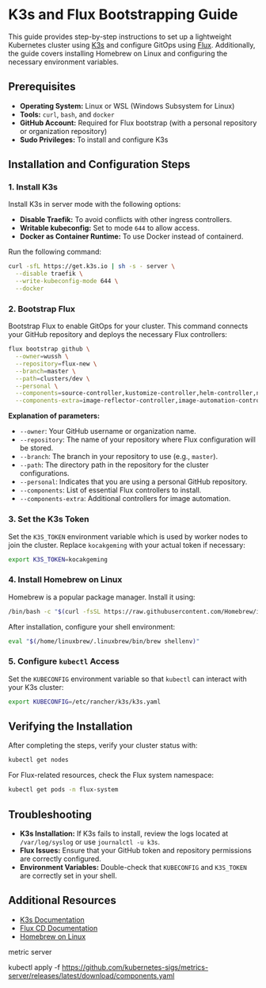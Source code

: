 # K3s and Flux Bootstrapping Guide

This guide provides step-by-step instructions to set up a lightweight Kubernetes cluster using [K3s](https://k3s.io/) and configure GitOps using [Flux](https://fluxcd.io/). Additionally, the guide covers installing Homebrew on Linux and configuring the necessary environment variables.

## Prerequisites

- **Operating System:** Linux or WSL (Windows Subsystem for Linux)
- **Tools:** `curl`, `bash`, and `docker`
- **GitHub Account:** Required for Flux bootstrap (with a personal repository or organization repository)
- **Sudo Privileges:** To install and configure K3s

## Installation and Configuration Steps

### 1. Install K3s

Install K3s in server mode with the following options:
- **Disable Traefik:** To avoid conflicts with other ingress controllers.
- **Writable kubeconfig:** Set to mode `644` to allow access.
- **Docker as Container Runtime:** To use Docker instead of containerd.

Run the following command:

```bash
curl -sfL https://get.k3s.io | sh -s - server \
  --disable traefik \
  --write-kubeconfig-mode 644 \
  --docker
```

### 2. Bootstrap Flux

Bootstrap Flux to enable GitOps for your cluster. This command connects your GitHub repository and deploys the necessary Flux controllers:

```bash
flux bootstrap github \
  --owner=wussh \
  --repository=flux-new \
  --branch=master \
  --path=clusters/dev \
  --personal \
  --components=source-controller,kustomize-controller,helm-controller,notification-controller \
  --components-extra=image-reflector-controller,image-automation-controller
```

**Explanation of parameters:**
- `--owner`: Your GitHub username or organization name.
- `--repository`: The name of your repository where Flux configuration will be stored.
- `--branch`: The branch in your repository to use (e.g., `master`).
- `--path`: The directory path in the repository for the cluster configurations.
- `--personal`: Indicates that you are using a personal GitHub repository.
- `--components`: List of essential Flux controllers to install.
- `--components-extra`: Additional controllers for image automation.

### 3. Set the K3s Token

Set the `K3S_TOKEN` environment variable which is used by worker nodes to join the cluster. Replace `kocakgeming` with your actual token if necessary:

```bash
export K3S_TOKEN=kocakgeming
```

### 4. Install Homebrew on Linux

Homebrew is a popular package manager. Install it using:

```bash
/bin/bash -c "$(curl -fsSL https://raw.githubusercontent.com/Homebrew/install/HEAD/install.sh)"
```

After installation, configure your shell environment:

```bash
eval "$(/home/linuxbrew/.linuxbrew/bin/brew shellenv)"
```

### 5. Configure `kubectl` Access

Set the `KUBECONFIG` environment variable so that `kubectl` can interact with your K3s cluster:

```bash
export KUBECONFIG=/etc/rancher/k3s/k3s.yaml
```

## Verifying the Installation

After completing the steps, verify your cluster status with:

```bash
kubectl get nodes
```

For Flux-related resources, check the Flux system namespace:

```bash
kubectl get pods -n flux-system
```

## Troubleshooting

- **K3s Installation:** If K3s fails to install, review the logs located at `/var/log/syslog` or use `journalctl -u k3s`.
- **Flux Issues:** Ensure that your GitHub token and repository permissions are correctly configured.
- **Environment Variables:** Double-check that `KUBECONFIG` and `K3S_TOKEN` are correctly set in your shell.

## Additional Resources

- [K3s Documentation](https://k3s.io/)
- [Flux CD Documentation](https://fluxcd.io/)
- [Homebrew on Linux](https://docs.brew.sh/Homebrew-on-Linux)

metric server

kubectl apply -f https://github.com/kubernetes-sigs/metrics-server/releases/latest/download/components.yaml